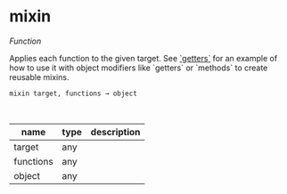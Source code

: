 # mixin

_Function_

Applies each function to the given target. See [&#x60;getters&#x60;](#getters) for an example of how to use it with object modifiers like &#x60;getters&#x60; or &#x60;methods&#x60; to create reusable mixins.

<pre><code>mixin target, functions &rarr; object</code></pre>
<br>

| name | type | description |
|------|------|-------------|
|target|any||
|functions|any||
|object|any||


